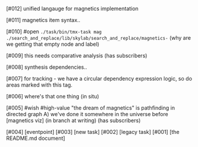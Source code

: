 [#012]       unified langauge for magnetics implementation

[#011]       magnetics item syntax..

[#010] #open `./task/bin/tmx-task mag ./search_and_replace/lib/skylab/search_and_replace/magnetics-`
             (why are we getting that empty node and label)

[#009]       this needs comparative analysis (has subscribers)

[#008]       synthesis dependencies..

[#007]       for tracking - we have a circular dependency expression
             logic, so do areas marked with this tag.

[#006]       where's that one thing (in situ)

[#005] #wish #high-value
             "the dream of magnetics" is pathfinding in directed graph
             A) we've done it somewhere in the universe before
             [magnetics viz]  (in branch at writing) (has subscribers)

[#004]       [eventpoint]
[#003]       [new task]
[#002]       [legacy task]
[#001]       [the README.md document]
